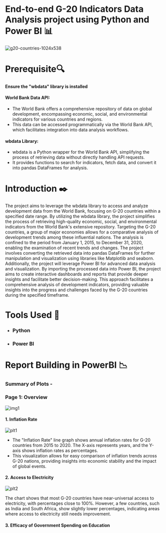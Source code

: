 # End-to-end G-20 Indicators Data Analysis project using Python and Power BI 📊

![g20-countries-1024x538](https://github.com/itzKshitijaC/G-20-Indicators-Analysis/assets/168798073/8ef18a3f-2884-4f57-a08f-c5120f3990c4)

# Prerequisite🔍
#### Ensure the "wbdata" library is installed

#### World Bank Data API:
- The World Bank offers a comprehensive repository of data on global development, encompassing economic, social, and environmental indicators for various countries and regions.
- This data can be accessed programmatically via the World Bank API, which facilitates integration into data analysis workflows.

#### wbdata Library:
- wbdata is a Python wrapper for the World Bank API, simplifying the process of retrieving data without directly handling API requests.
- It provides functions to search for indicators, fetch data, and convert it into pandas DataFrames for analysis.
  
# Introduction ✒️
The project aims to leverage the wbdata library to access and analyze development data from the World Bank, focusing on G-20 countries within a specified date range. By utilizing the wbdata library, the project simplifies the process of retrieving high-quality economic, social, and environmental indicators from the World Bank's extensive repository. Targeting the G-20 countries, a group of major economies allows for a comparative analysis of development trends among these influential nations. The analysis is confined to the period from January 1, 2015, to December 31, 2020, enabling the examination of recent trends and changes. The project involves converting the retrieved data into pandas DataFrames for further manipulation and visualization using libraries like Matplotlib and seaborn.
Additionally, the project will leverage Power BI for advanced data analysis and visualization. By importing the processed data into Power BI, the project aims to create interactive dashboards and reports that provide deeper insights and facilitate better decision-making. This approach facilitates a comprehensive analysis of development indicators, providing valuable insights into the progress and challenges faced by the G-20 countries during the specified timeframe.

# Tools Used 🔨
- ### Python 
- ### Power BI

# Report Building in PowerBI 📉

### Summary of Plots -

### Page 1: Overview
![img1](https://github.com/itzKshitijaC/G-20-Indicators-Analysis/assets/168798073/1f2e6875-2ef3-47fe-8a39-fd0da74db91c)

#### 1. Inflation Rate
![plt1](https://github.com/itzKshitijaC/G-20-Indicators-Analysis/assets/168798073/fee90531-df22-42d8-81b4-820260d3bc6c)

- The "Inflation Rate" line graph shows annual inflation rates for G-20 countries from 2015 to 2020. The X-axis represents years, and the Y-axis shows inflation rates as percentages.
- This visualization allows for easy comparison of inflation trends across G-20 nations, providing insights into economic stability and the impact of global events.

#### 2. Access to Electricity
![plt2](https://github.com/itzKshitijaC/G-20-Indicators-Analysis/assets/168798073/731aa783-2c33-4f02-8a40-b502b8729f1d)

The chart shows that most G-20 countries have near-universal access to electricity, with percentages close to 100%. However, a few countries, such as India and South Africa, show slightly lower percentages, indicating areas where access to electricity still needs improvement.

#### 3. Efficacy of Government Spending on Education
